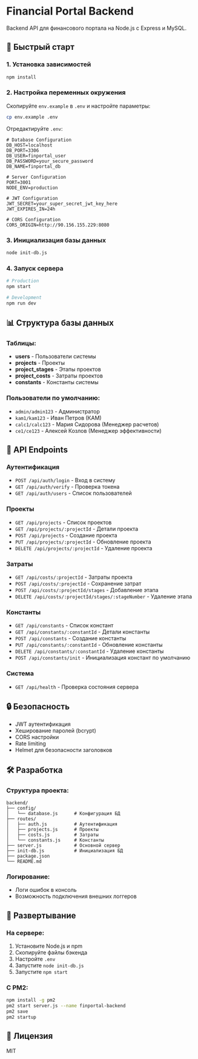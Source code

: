 # Financial Portal Backend

Backend API для финансового портала на Node.js с Express и MySQL.

## 🚀 Быстрый старт

### 1. Установка зависимостей
```bash
npm install
```

### 2. Настройка переменных окружения
Скопируйте `env.example` в `.env` и настройте параметры:
```bash
cp env.example .env
```

Отредактируйте `.env`:
```env
# Database Configuration
DB_HOST=localhost
DB_PORT=3306
DB_USER=finportal_user
DB_PASSWORD=your_secure_password
DB_NAME=finportal_db

# Server Configuration
PORT=3001
NODE_ENV=production

# JWT Configuration
JWT_SECRET=your_super_secret_jwt_key_here
JWT_EXPIRES_IN=24h

# CORS Configuration
CORS_ORIGIN=http://90.156.155.229:8080
```

### 3. Инициализация базы данных
```bash
node init-db.js
```

### 4. Запуск сервера
```bash
# Production
npm start

# Development
npm run dev
```

## 📊 Структура базы данных

### Таблицы:
- **users** - Пользователи системы
- **projects** - Проекты
- **project_stages** - Этапы проектов
- **project_costs** - Затраты проектов
- **constants** - Константы системы

### Пользователи по умолчанию:
- `admin/admin123` - Администратор
- `kam1/kam123` - Иван Петров (КАМ)
- `calc1/calc123` - Мария Сидорова (Менеджер расчетов)
- `ce1/ce123` - Алексей Козлов (Менеджер эффективности)

## 🔌 API Endpoints

### Аутентификация
- `POST /api/auth/login` - Вход в систему
- `GET /api/auth/verify` - Проверка токена
- `GET /api/auth/users` - Список пользователей

### Проекты
- `GET /api/projects` - Список проектов
- `GET /api/projects/:projectId` - Детали проекта
- `POST /api/projects` - Создание проекта
- `PUT /api/projects/:projectId` - Обновление проекта
- `DELETE /api/projects/:projectId` - Удаление проекта

### Затраты
- `GET /api/costs/:projectId` - Затраты проекта
- `POST /api/costs/:projectId` - Сохранение затрат
- `POST /api/costs/:projectId/stages` - Добавление этапа
- `DELETE /api/costs/:projectId/stages/:stageNumber` - Удаление этапа

### Константы
- `GET /api/constants` - Список констант
- `GET /api/constants/:constantId` - Детали константы
- `POST /api/constants` - Создание константы
- `PUT /api/constants/:constantId` - Обновление константы
- `DELETE /api/constants/:constantId` - Удаление константы
- `POST /api/constants/init` - Инициализация констант по умолчанию

### Система
- `GET /api/health` - Проверка состояния сервера

## 🔒 Безопасность

- JWT аутентификация
- Хеширование паролей (bcrypt)
- CORS настройки
- Rate limiting
- Helmet для безопасности заголовков

## 🛠 Разработка

### Структура проекта:
```
backend/
├── config/
│   └── database.js      # Конфигурация БД
├── routes/
│   ├── auth.js          # Аутентификация
│   ├── projects.js      # Проекты
│   ├── costs.js         # Затраты
│   └── constants.js     # Константы
├── server.js            # Основной сервер
├── init-db.js           # Инициализация БД
├── package.json
└── README.md
```

### Логирование:
- Логи ошибок в консоль
- Возможность подключения внешних логгеров

## 🚀 Развертывание

### На сервере:
1. Установите Node.js и npm
2. Скопируйте файлы бэкенда
3. Настройте `.env`
4. Запустите `node init-db.js`
5. Запустите `npm start`

### С PM2:
```bash
npm install -g pm2
pm2 start server.js --name finportal-backend
pm2 save
pm2 startup
```

## 📝 Лицензия

MIT 